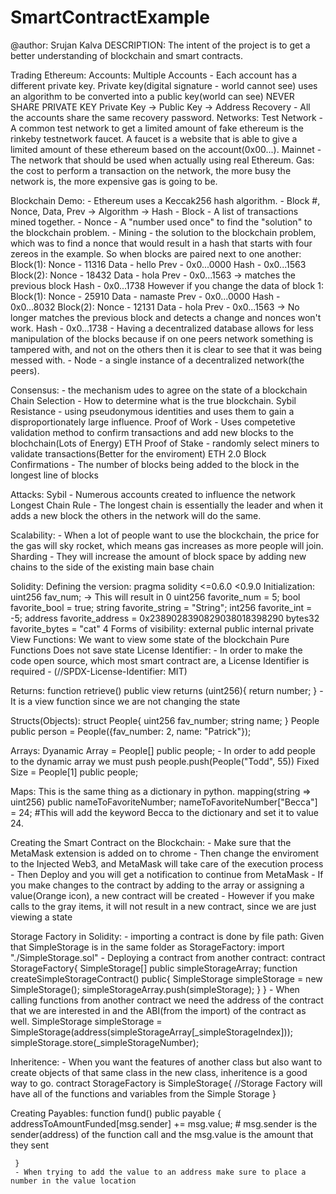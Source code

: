 # SmartContractExample

@author: Srujan Kalva
DESCRIPTION: The intent of the project is to get a better understanding of blockchain and smart contracts.

Trading Ethereum:
    Accounts:
        Multiple Accounts - Each account has a different private key.
            Private key(digital signature - world cannot see) uses an algorithm to be converted into a public key(world can see)
            NEVER SHARE PRIVATE KEY
            Private Key -> Public Key -> Address
        Recovery - All the accounts share the same recovery password.
    Networks:
        Test Network - A common test network to get a limited amount of fake ethereum is the rinkeby testnetwork faucet. A faucet is a website that is able to give a limited amount of these ethereum based on the account(0x00...).
        Mainnet - The network that should be used when actually using real Ethereum.
    Gas:
        the cost to perform a transaction on the network, the more busy the network is, the more expensive gas is going to be.

Blockchain Demo:
    - Ethereum uses a Keccak256 hash algorithm.
    - Block #, Nonce, Data, Prev -> Algorithm -> Hash
    - Block - A list of transactions mined together.
    - Nonce - A "number used once" to find the "solution" to the blockchain problem.
    - Mining - the solution to the blockchain problem, which was to find a nonce that would result in a hash that starts with four zereos in the example.
    So when blocks are paired next to one another:
        Block(1):
            Nonce - 11316
            Data - hello
            Prev - 0x0...0000
            Hash - 0x0...1563
        Block(2):
            Nonce - 18432
            Data - hola
            Prev - 0x0...1563 -> matches the previous block
            Hash - 0x0...1738
    However if you change the data of block 1:
        Block(1):
            Nonce - 25910
            Data - namaste
            Prev - 0x0...0000
            Hash - 0x0...8032
        Block(2):
            Nonce - 12131
            Data - hola
            Prev - 0x0...1563 -> No longer matches the previous block and detects a change and nonces won't work.
            Hash - 0x0...1738
    - Having a decentralized database allows for less manipulation of the blocks because if on one peers network something is tampered with, and not on the others then it is clear to see that it was being messed with.
    - Node - a single instance of a decentralized network(the peers).

Consensus:
    - the mechanism udes to agree on the state of a blockchain
    Chain Selection - How to determine what is the true blockchain.
    Sybil Resistance - using pseudonymous identities and uses them to gain a disproportionately large influence.
        Proof of Work - Uses competetive validation method to confirm transactions and add new blocks to the blochchain(Lots of Energy) ETH
        Proof of Stake - randomly select miners to validate transactions(Better for the enviroment) ETH 2.0
    Block Confirmations - The number of blocks being added to the block in the longest line of blocks

Attacks:
    Sybil - Numerous accounts created to influence the network
    Longest Chain Rule - The longest chain is essentially the leader and when it adds a new block the others in the network will do the same.

Scalability:
    - When a lot of people want to use the blockchain, the price for the gas will sky rocket, which means gas increases as more people will join.
    Sharding - They will increase the amount of block space by adding new chains to the side of the existing main base chain

Solidity:
    Defining the version:
        pragma solidity <=0.6.0 <0.9.0
    Initialization:
        uint256 fav_num; -> This will result in 0
        uint256 favorite_num = 5;
        bool favorite_bool = true;
        string favorite_string = "String";
        int256 favorite_int = -5;
        address favorite_address = 0x2389028390829038018398290
        bytes32 favorite_bytes = "cat"
    4 Forms of visibility:
        external
        public
        internal
        private
    View Functions:
        We want to view some state of the blockchain
    Pure Functions
        Does not save state
    License Identifier:
        - In order to make the code open source, which most smart contract are, a License Identifier is required
        - (//SPDX-License-Identifier: MIT)

Returns:
    function retrieve() public view returns (uint256){
        return number;
    }
    - It is a view function since we are not changing the state


Structs(Objects):
    struct People{
        uint256 fav_number;
        string name;
    }
    People public person = People({fav_number: 2, name: "Patrick"});

Arrays:
    Dyanamic Array = People[] public people;
        - In order to add people to the dynamic array we must push
            people.push(People("Todd", 55))
    Fixed Size = People[1] public people;

Maps:
    This is the same thing as a dictionary in python.
    mapping(string => uint256) public nameToFavoriteNumber;
        nameToFavoriteNumber["Becca"] = 24; #This will add the keyword Becca to the dictionary and set it to value 24.

Creating the Smart Contract on the Blockchain:
    - Make sure that the MetaMask extension is added on to chrome
    - Then change the enviroment to the Injected Web3, and MetaMask will take care of the execution process
    - Then Deploy and you will get a notification to continue from MetaMask
    - If you make changes to the contract by adding to the array or assigning a value(Orange icon), a new contract will be created
    - However if you make calls to the gray items, it will not result in a new contract, since we are just viewing a state

Storage Factory in Solidity:
    - importing a contract is done by file path:
        Given that SimpleStorage is in the same folder as StorageFactory:
            import "./SimpleStorage.sol"
    - Deploying a contract from another contract:
        contract StorageFactory{
            SimpleStorage[] public simpleStorageArray;
            function createSimpleStorageContract() public{
                SimpleStorage simpleStorage = new SimpleStorage();
                simpleStorageArray.push(simpleStorage);
            }
        }
    - When calling functions from another contract we need the address of the contract that we are interested in and the ABI(from the import) of the contract as well.
        SimpleStorage simpleStorage = SimpleStorage(address(simpleStorageArray[_simpleStorageIndex]));
        simpleStorage.store(_simpleStorageNumber);
    
Inheritence:
    - When you want the features of another class but also want to create objects of that same class in the new class, inheritence is a good way to go.
        contract StorageFactory is SimpleStorage{
            //Storage Factory will have all of the functions and variables from the Simple Storage
        }

Creating Payables:
    function fund() public payable {
         addressToAmountFunded[msg.sender] += msg.value;
        # msg.sender is the sender(address) of the function call and the msg.value is the amount that they sent

     }
     - When trying to add the value to an address make sure to place a number in the value location